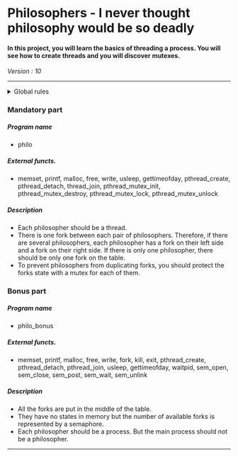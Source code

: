# Philosophers - I never thought philosophy would be so deadly
#### In this project, you will learn the basics of threading a process. You will see how to create threads and you will discover mutexes.

*Version : 10*

---

<details>
    <summary>Global rules</summary>

* You have to write a program for the mandatory part and another one for the bonus part (if you decide to do the bonus part). They both have to comply with the following rules:

* Global variables are forbidden!

* Your(s) program(s) should take the following arguments: number_of_philosophers time_to_die time_to_eat time_to_sleep [number_of_times_each_philosopher_must_eat]

	◦ number_of_philosophers: The number of philosophers and also the number of forks.

	◦ time_to_die (in milliseconds): If a philosopher didn’t start eating time_to_die milliseconds since the beginning of their last meal or the beginning of the simulation, they die.

	◦ time_to_eat (in milliseconds): The time it takes for a philosopher to eat. During that time, they will need to hold two forks.

	◦ time_to_sleep (in milliseconds): The time a philosopher will spend sleeping.

	◦ number_of_times_each_philosopher_must_eat (optional argument): If all philosophers have eaten at least number_of_times_each_philosopher_must_eat times, the simulation stops. If not specified, the simulation stops when a philosopher dies.

* Each philosopher has a number ranging from 1 to number_of_philosophers.

* About the logs of your program: Any state change of a philosopher must be formatted as follows:

	◦ timestamp_in_ms X has taken a fork
	◦ timestamp_in_ms X is eating
	◦ timestamp_in_ms X is sleeping
	◦ timestamp_in_ms X is thinking
	◦ timestamp_in_ms X died
	
	Replace timestamp_in_ms with the current timestamp in milliseconds and X with the philosopher number.

* A displayed state message should not be mixed up with another message.

* A message announcing a philosopher died should be displayed no more than 10 ms after the actual death of the philosopher.

* Again, philosophers should avoid dying!

* Your program must not have any data races.
  
</details>

### Mandatory part
##### Program name
* philo
##### External functs. 
* memset, printf, malloc, free, write, usleep, gettimeofday, pthread_create, pthread_detach,  thread_join, pthread_mutex_init, pthread_mutex_destroy, pthread_mutex_lock, pthread_mutex_unlock
##### Description
* Each philosopher should be a thread.
* There is one fork between each pair of philosophers. Therefore, if there are several
philosophers, each philosopher has a fork on their left side and a fork on their right
side. If there is only one philosopher, there should be only one fork on the table.
* To prevent philosophers from duplicating forks, you should protect the forks state
with a mutex for each of them.

### Bonus part
##### Program name
* philo_bonus
##### External functs. 
* memset, printf, malloc, free, write, fork, kill,
exit, pthread_create, pthread_detach, pthread_join,
usleep, gettimeofday, waitpid, sem_open, sem_close,
sem_post, sem_wait, sem_unlink
##### Description
* All the forks are put in the middle of the table.
* They have no states in memory but the number of available forks is represented by
a semaphore.
* Each philosopher should be a process. But the main process should not be a
philosopher.
---

